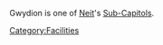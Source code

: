 Gwydion is one of [Neit](Neit.md)'s
[Sub-Capitols](../locations/Sub-Capitol.md).

[Category:Facilities](Category:Facilities.md)
